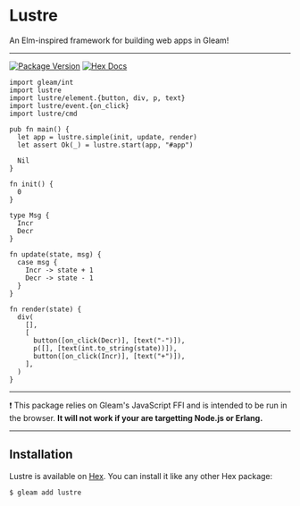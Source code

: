 # Lustre

An Elm-inspired framework for building web apps in Gleam!

---

[![Package Version](https://img.shields.io/hexpm/v/lustre)](https://hex.pm/packages/lustre)
[![Hex Docs](https://img.shields.io/badge/hex-docs-ffaff3)](https://hexdocs.pm/lustre/)

```gleam
import gleam/int
import lustre
import lustre/element.{button, div, p, text}
import lustre/event.{on_click}
import lustre/cmd

pub fn main() {
  let app = lustre.simple(init, update, render)
  let assert Ok(_) = lustre.start(app, "#app")

  Nil
}

fn init() {
  0
}

type Msg {
  Incr
  Decr
}

fn update(state, msg) {
  case msg {
    Incr -> state + 1
    Decr -> state - 1
  }
}

fn render(state) {
  div(
    [],
    [
      button([on_click(Decr)], [text("-")]),
      p([], [text(int.to_string(state))]),
      button([on_click(Incr)], [text("+")]),
    ],
  )
}
```

---

❗️ This package relies on Gleam's JavaScript FFI and is intended to be run in
the browser. **It will not work if your are targetting Node.js or Erlang.**

---

## Installation

Lustre is available on [Hex](https://hex.pm/packages/lustre). You can install
it like any other Hex package:

```sh
$ gleam add lustre
```
